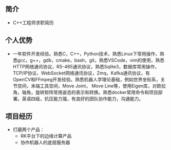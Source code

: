 ## 简介

+ C++工程师求职简历

## 个人优势

+ 一年软件开发经验。熟悉C，C++，Python技术，熟悉Linux下常用操作，熟悉gcc，g++，gdb，cmake，bash，git，熟悉VSCode，vim的使用，熟悉HTTP网络通讯协议，RS-485通讯协议，熟悉Sqlite3，数据库常用操作，TCP/IP协议，WebSocket网络通讯协议，Zmq，Kafka通讯协议，有OpenCV和FFmpeg开发经验。熟悉机器人学理论基础，例如世界坐标系，关节空间，末端工具空间，Move Joint， Move Line等，使用Eigen库，对欧拉角，轴角，旋转矩阵常用姿态的表示和转换。熟悉docker常用命令和项目部署。英语四级，抗压能力强，有良好的团队协作能力，沟通能力。

## 项目经历

+ 打磨两个产品：
  + RK平台下的边缘计算产品 
  + 协作机器人的底层服务器